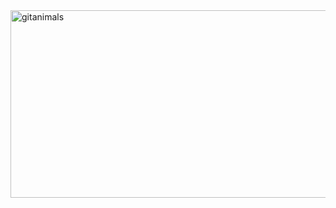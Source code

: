 <a href="https://www.gitanimals.org/">
      <img
        src="https://render.gitanimals.org/guilds/687903413394822973/draw"
        width="600"
        height="300"
        alt="gitanimals"
      />
    </a>
  
